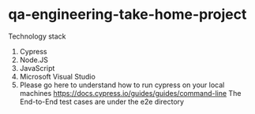 # qa-engineering-take-home-project
Technology stack
1. Cypress
2. Node.JS
3. JavaScript
4. Microsoft Visual Studio
6. Please go here to understand how to run cypress on your local machines https://docs.cypress.io/guides/guides/command-line
The End-to-End test cases are under the e2e directory
